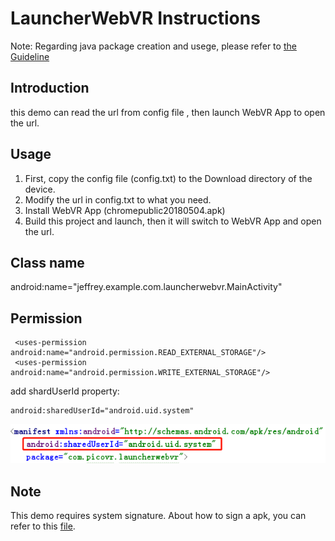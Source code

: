 # LauncherWebVR Instructions

Note: Regarding java package creation and usege, please refer to [the Guideline](https://github.com/PicoSupport/PicoSupport/blob/master/How_to_use_JAR_file_in_Unity_project_on_Pico_device.docx)

## Introduction
this demo can read the url from config file , then launch WebVR App to open the url.

## Usage
1. First, copy the config file (config.txt) to the Download directory of the device.
2. Modify the url in config.txt to what you need.
3. Install WebVR App (chromepublic20180504.apk)
4. Build this project and launch, then it will switch to WebVR App and open the url.

## Class name
android:name="jeffrey.example.com.launcherwebvr.MainActivity"

## Permission

```
 <uses-permission android:name="android.permission.READ_EXTERNAL_STORAGE"/>
 <uses-permission android:name="android.permission.WRITE_EXTERNAL_STORAGE"/>
```

add shardUserId property: <br>

```
android:sharedUserId="android.uid.system"
```

![](https://github.com/PicoSupport/LauncherWebVR/blob/master/01.png)

## Note
This demo requires system signature. About how to sign a apk, you can refer to this [file](https://github.com/PicoSupport/PicoSupport/blob/master/Customize%20Launcher%20on%20Pico%20Device.docx?raw=true).




